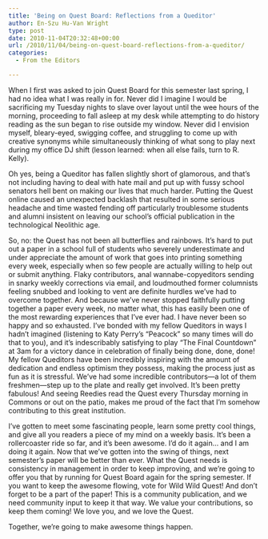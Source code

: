 ```yaml
---
title: 'Being on Quest Board: Reflections from a Queditor'
author: En-Szu Hu-Van Wright
type: post
date: 2010-11-04T20:32:48+00:00
url: /2010/11/04/being-on-quest-board-reflections-from-a-queditor/
categories:
  - From the Editors

---
```

When I first was asked to join Quest Board for this semester last spring, I had no idea what I was really in for. Never did I imagine I would be sacrificing my Tuesday nights to slave over layout until the wee hours of the morning, proceeding to fall asleep at my desk while attempting to do history reading as the sun began to rise outside my window. Never did I envision myself, bleary-eyed, swigging coffee, and struggling to come up with creative synonyms while simultaneously thinking of what song to play next during my office DJ shift (lesson learned: when all else fails, turn to R. Kelly).

Oh yes, being a Queditor has fallen slightly short of glamorous, and that’s not including having to deal with hate mail and put up with fussy school senators hell bent on making our lives that much harder. Putting the Quest online caused an unexpected backlash that resulted in some serious headache and time wasted fending off particularly troublesome students and alumni insistent on leaving our school’s official publication in the technological Neolithic age.

So, no: the Quest has not been all butterflies and rainbows. It’s hard to put out a paper in a school full of students who severely underestimate and under appreciate the amount of work that goes into printing something every week, especially when so few people are actually willing to help out or submit anything. Flaky contributors, anal wannabe-copyeditors sending in snarky weekly corrections via email, and loudmouthed former columnists feeling snubbed and looking to vent are definite hurdles we’ve had to overcome together. And because we’ve never stopped faithfully putting together a paper every week, no matter what, this has easily been one of the most rewarding experiences that I’ve ever had. I have never been so happy and so exhausted. I’ve bonded with my fellow Queditors in ways I hadn’t imagined (listening to Katy Perry’s “Peacock” so many times will do that to you), and it’s indescribably satisfying to play “The Final Countdown” at 3am for a victory dance in celebration of finally being done, done, done! My fellow Queditors have been incredibly inspiring with the amount of dedication and endless optimism they possess, making the process just as fun as it is stressful. We’ve had some incredible contributors—a lot of them freshmen—step up to the plate and really get involved. It’s been pretty fabulous! And seeing Reedies read the Quest every Thursday morning in Commons or out on the patio, makes me proud of the fact that I’m somehow contributing to this great institution.

I’ve gotten to meet some fascinating people, learn some pretty cool things, and give all you readers a piece of my mind on a weekly basis. It’s been a rollercoaster ride so far, and it’s been awesome. I’d do it again… and I am doing it again. Now that we’ve gotten into the swing of things, next semester’s paper will be better than ever. What the Quest needs is consistency in management in order to keep improving, and we’re going to offer you that by running for Quest Board again for the spring semester. If you want to keep the awesome flowing, vote for Wild Wild Quest! And don’t forget to be a part of the paper! This is a community publication, and we need community input to keep it that way. We value your contributions, so keep them coming! We love you, and we love the Quest.

Together, we’re going to make awesome things happen.